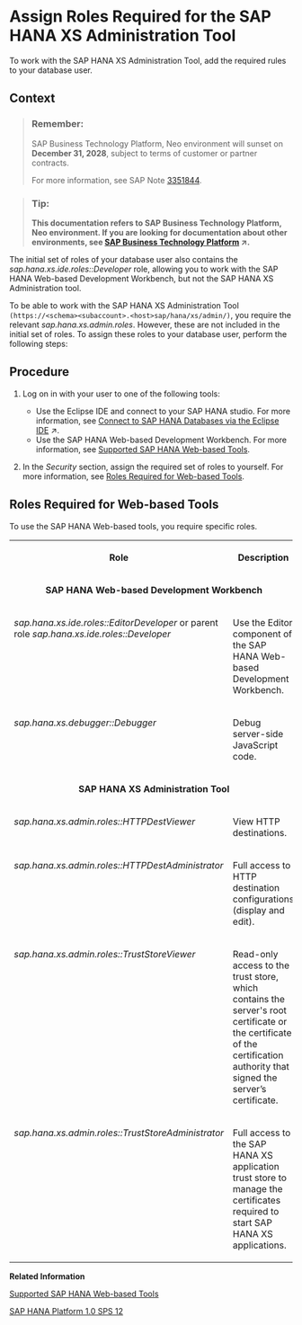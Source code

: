 <!-- loioc006db57b3654c5fbcd9f6136b556c3d -->

# Assign Roles Required for the SAP HANA XS Administration Tool

To work with the SAP HANA XS Administration Tool, add the required rules to your database user.



## Context

> ### Remember:  
> SAP Business Technology Platform, Neo environment will sunset on **December 31, 2028**, subject to terms of customer or partner contracts.
> 
> For more information, see SAP Note [3351844](https://me.sap.com/notes/3351844).

> ### Tip:  
> **This documentation refers to SAP Business Technology Platform, Neo environment. If you are looking for documentation about other environments, see [SAP Business Technology Platform](https://help.sap.com/viewer/65de2977205c403bbc107264b8eccf4b/Cloud/en-US/6a2c1ab5a31b4ed9a2ce17a5329e1dd8.html "SAP Business Technology Platform (SAP BTP) is an integrated offering comprised of the following technology portfolios: application development; process automation; integration; data, analytics, and enterprise planning; artificial intelligence. The platform offers users the ability to turn data into business value, compose end-to-end business processes, connect entire IT landscapes, and personalize, build and extend SAP applications. This reduces the overall total cost of ownership maintaining SAP landscapes and third-party software across end-to-end business processes.") :arrow_upper_right:.**

The initial set of roles of your database user also contains the *sap.hana.xs.ide.roles::Developer* role, allowing you to work with the SAP HANA Web-based Development Workbench, but not the SAP HANA XS Administration tool.

To be able to work with the SAP HANA XS Administration Tool `(https://<schema><subaccount>.<host>sap/hana/xs/admin/)`, you require the relevant *sap.hana.xs.admin.roles*. However, these are not included in the initial set of roles. To assign these roles to your database user, perform the following steps:



<a name="loioc006db57b3654c5fbcd9f6136b556c3d__steps_dns_yyd_ndb"/>

## Procedure

1.  Log on in with your user to one of the following tools:

    -   Use the Eclipse IDE and connect to your SAP HANA studio. For more information, see [Connect to SAP HANA Databases via the Eclipse IDE](https://help.sap.com/viewer/d4790b2de2f4429db6f3dff54e4d7b3a/Cloud/en-US/4efc124a0ccc42b3b502ad3a3908d23d.html "Connect to an SAP HANA tenant database system (MDC) using SAP HANA tools via the Eclipse IDE.") :arrow_upper_right:.
    -   Use the SAP HANA Web-based Development Workbench. For more information, see [Supported SAP HANA Web-based Tools](supported-sap-hana-web-based-tools-ad3717d.md).

2.  In the *Security* section, assign the required set of roles to yourself. For more information, see [Roles Required for Web-based Tools](assign-roles-required-for-the-sap-hana-xs-administration-tool-c006db5.md#loiod7c4ca5dac4f4dbbb47901eebe9ea0d1).


<a name="loiod7c4ca5dac4f4dbbb47901eebe9ea0d1"/>

<!-- loiod7c4ca5dac4f4dbbb47901eebe9ea0d1 -->

## Roles Required for Web-based Tools

To use the SAP HANA Web-based tools, you require specific roles.




<table>
<tr>
<th valign="top">

Role

</th>
<th valign="top">

Description

</th>
</tr>
<tr>
<td valign="top" align="center" colspan="2">

**SAP HANA Web-based Development Workbench**

</td>
</tr>
<tr>
<td valign="top">

*sap.hana.xs.ide.roles::EditorDeveloper* or parent role *sap.hana.xs.ide.roles::Developer*

</td>
<td valign="top">

Use the Editor component of the SAP HANA Web-based Development Workbench.

</td>
</tr>
<tr>
<td valign="top">

*sap.hana.xs.debugger::Debugger*

</td>
<td valign="top">

Debug server-side JavaScript code.

</td>
</tr>
<tr>
<td valign="top" align="center" colspan="2">

**SAP HANA XS Administration Tool**

</td>
</tr>
<tr>
<td valign="top">

*sap.hana.xs.admin.roles::HTTPDestViewer*

</td>
<td valign="top">

View HTTP destinations.

</td>
</tr>
<tr>
<td valign="top">

*sap.hana.xs.admin.roles::HTTPDestAdministrator*

</td>
<td valign="top">

Full access to HTTP destination configurations \(display and edit\).

</td>
</tr>
<tr>
<td valign="top">

*sap.hana.xs.admin.roles::TrustStoreViewer*

</td>
<td valign="top">

Read-only access to the trust store, which contains the server's root certificate or the certificate of the certification authority that signed the server’s certificate.

</td>
</tr>
<tr>
<td valign="top">

*sap.hana.xs.admin.roles::TrustStoreAdministrator*

</td>
<td valign="top">

Full access to the SAP HANA XS application trust store to manage the certificates required to start SAP HANA XS applications.

</td>
</tr>
</table>

**Related Information**  


[Supported SAP HANA Web-based Tools](supported-sap-hana-web-based-tools-ad3717d.md "SAP BTP supports the following Web-based tools: SAP HANA Web-based Development Workbench, SAP HANA Studio, and SAP HANA XS Administration Tool.")

[SAP HANA Platform 1.0 SPS 12](https://help.sap.com/viewer/product/SAP_HANA_PLATFORM/1.0.12/en-US)

